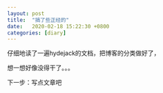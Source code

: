 ```yaml
---
layout: post
title:  "搞了些正经的"
date:   2020-02-18 15:22:30 +0800
categories: [diary]
---
```


仔细地读了一遍hydejack的文档，把博客的分类做好了，

想一想好像没得干了。。。

下一步：写点文章吧